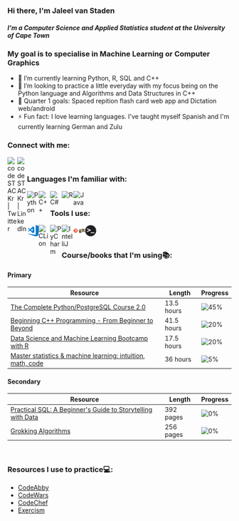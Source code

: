 ### Hi there, I'm Jaleel van Staden 
##### I'm a Computer Science and Applied Statistics student at the University of Cape Town

### My goal is to specialise in Machine Learning or Computer Graphics

- 🌱 I’m currently learning Python, R, SQL and C++
- 👯 I’m looking to practice a little everyday with my focus being on the Python language and Algorithms and Data Structures in C++
- 🥅 Quarter 1 goals: Spaced repition flash card web app and Dictation web/android
- ⚡ Fun fact: I love learning languages. I've taught myself Spanish and I'm currently learning German and Zulu



### Connect with me:

[<img align="left" alt="codeSTACKr | Twitter" width="22px" src="https://cdn.jsdelivr.net/npm/simple-icons@v3/icons/twitter.svg" />][twitter]
[<img align="left" alt="codeSTACKr | LinkedIn" width="22px" src="https://cdn.jsdelivr.net/npm/simple-icons@v3/icons/linkedin.svg" />][linkedin]
<br />

### Languages I'm familiar with:

<img align="left" alt="Python" width="26px" src="https://cdn.discordapp.com/attachments/731884286097227856/785825128243658752/kisspng-python-logo-programmer-fierce-python-cliparts-5ab7bde206fb71.9462244415219911380286.png" />
<img align="left" alt="C++" width="26px" src="https://cdn.discordapp.com/attachments/731884286097227856/785825123323740181/kisspng-the-c-programming-language-computer-icons-comput-programming-5acadc2e16ef78.2806896415232440.png" />
<img align="left" alt="C#" width="26px" src="https://cdn.discordapp.com/attachments/731884286097227856/785825126653886464/kisspng-c-programming-basics-for-absolute-beginners-comp-5b1061268e45a8.2307225915278001025828.png" />
<img align="left" alt="R" width="26px" src="https://cdn.discordapp.com/attachments/731884286097227856/785825121536835615/pngaaa.com-1525764.png" />
<img align="left" alt="Java" width="26px" src="https://cdn.freebiesupply.com/logos/large/2x/java-14-logo-png-transparent.png" />
<br />

### Tools I use:

<img align="left" alt="Visual Studio Code" width="26px" src="https://raw.githubusercontent.com/github/explore/80688e429a7d4ef2fca1e82350fe8e3517d3494d/topics/visual-studio-code/visual-studio-code.png" />
<img align="left" alt="CLion" width="26px" src="https://cdn.freebiesupply.com/logos/large/2x/clion-1-logo-png-transparent.png" />
<img align="left" alt="PyCharm" width="26px" src="https://cdn.discordapp.com/attachments/731884286097227856/785822464466616350/kisspng-pycharm-integrated-development-environment-python-idea-5acfabf722a632.9895160015235594151419.png" />
<img align="left" alt="IntelliJ" width="26px" src="https://cdn.discordapp.com/attachments/731884286097227856/785822710885908490/kisspng-intellij-idea-integrated-development-environment-c-idea-5acd9e94ab83d5.070215431523424916702.png" />
<img align="left" alt="Git" width="26px" src="https://raw.githubusercontent.com/github/explore/80688e429a7d4ef2fca1e82350fe8e3517d3494d/topics/git/git.png" />
<img align="left" alt="Terminal" width="26px" src="https://raw.githubusercontent.com/github/explore/80688e429a7d4ef2fca1e82350fe8e3517d3494d/topics/terminal/terminal.png" />

<br />
<br />

### Course/books that I'm using📚:
#### Primary

| Resource |  Length | Progress |
| --------------- | --------------- | --------------- |
| [The Complete Python/PostgreSQL Course 2.0](https://www.udemy.com/course/complete-python-postgresql-database-course/) | 13.5 hours | ![45%](https://progress-bar.dev/45) |
| [Beginning C++ Programming - From Beginner to Beyond](https://www.udemy.com/course/beginning-c-plus-plus-programming/) | 41.5 hours | ![20%](https://progress-bar.dev/20) |
| [Data Science and Machine Learning Bootcamp with R](https://www.udemy.com/course/data-science-and-machine-learning-bootcamp-with-r/) | 17.5 hours | ![20%](https://progress-bar.dev/20) |
| [Master statistics & machine learning: intuition, math, code](https://www.udemy.com/course/statsml_x/) | 36 hours | ![5%](https://progress-bar.dev/5) |

#### Secondary
| Resource |  Length | Progress |
| --------------- | --------------- | --------------- |
| [Practical SQL: A Beginner's Guide to Storytelling with Data](https://www.amazon.com/-/es/Anthony-DeBarros/dp/1593278276) | 392 pages | ![0%](https://progress-bar.dev/0) |
| [Grokking Algorithms](https://www.manning.com/books/grokking-algorithms) | 256 pages | ![0%](https://progress-bar.dev/0) |
<br />

### Resources I use to practice💻:

- [CodeAbby](https://www.codeabbey.com/)
- [CodeWars](https://www.codewars.com/)
- [CodeChef](https://www.codechef.com/problems/school/?itm_medium=navmenu&itm_campaign=problems_head)
- [Exercism](https://exercism.io/)





[twitter]: https://twitter.com/Jaleel_v_S

[linkedin]: https://www.linkedin.com/in/jaleel-douglas-van-staden-6b4a70196/

